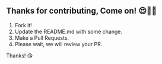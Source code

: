 ## Thanks for contributing, Come on! :heart_eyes::tada::clap:

1. Fork it!
2. Update the README.md with some change.
3. Make a Pull Requests.
4. Please wait, we will review your PR.

Thanks! :kissing_heart:
